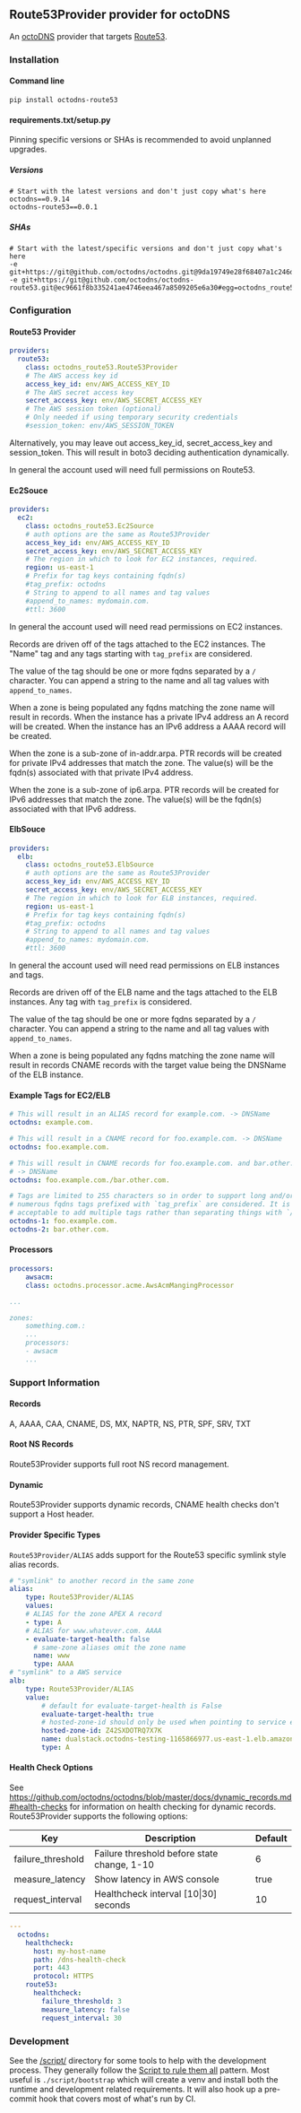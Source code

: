 ## Route53Provider provider for octoDNS

An [octoDNS](https://github.com/octodns/octodns/) provider that targets [Route53](https://aws.amazon.com/route53/).

### Installation

#### Command line

```
pip install octodns-route53
```

#### requirements.txt/setup.py

Pinning specific versions or SHAs is recommended to avoid unplanned upgrades.

##### Versions

```
# Start with the latest versions and don't just copy what's here
octodns==0.9.14
octodns-route53==0.0.1
```

##### SHAs

```
# Start with the latest/specific versions and don't just copy what's here
-e git+https://git@github.com/octodns/octodns.git@9da19749e28f68407a1c246dfdf65663cdc1c422#egg=octodns
-e git+https://git@github.com/octodns/octodns-route53.git@ec9661f8b335241ae4746eea467a8509205e6a30#egg=octodns_route53
```

### Configuration

#### Route53 Provider

```yaml
providers:
  route53:
    class: octodns_route53.Route53Provider
    # The AWS access key id
    access_key_id: env/AWS_ACCESS_KEY_ID
    # The AWS secret access key
    secret_access_key: env/AWS_SECRET_ACCESS_KEY
    # The AWS session token (optional)
    # Only needed if using temporary security credentials
    #session_token: env/AWS_SESSION_TOKEN
```

Alternatively, you may leave out access_key_id, secret_access_key and session_token.  This will result in boto3 deciding authentication dynamically.

In general the account used will need full permissions on Route53.

#### Ec2Souce

```yaml
providers:
  ec2:
    class: octodns_route53.Ec2Source
    # auth options are the same as Route53Provider
    access_key_id: env/AWS_ACCESS_KEY_ID
    secret_access_key: env/AWS_SECRET_ACCESS_KEY
    # The region in which to look for EC2 instances, required.
    region: us-east-1
    # Prefix for tag keys containing fqdn(s)
    #tag_prefix: octodns
    # String to append to all names and tag values
    #append_to_names: mydomain.com.
    #ttl: 3600
```

In general the account used will need read permissions on EC2 instances.

Records are driven off of the tags attached to the EC2 instances. The "Name" tag and any tags starting with `tag_prefix` are considered.

The value of the tag should be one or more fqdns separated by a `/` character. You can append a string to the name and all tag values with `append_to_names`.

When a zone is being populated any fqdns matching the zone name will result in records. When the instance has a private IPv4 address an A record will be created. When the instance has an IPv6 address a AAAA record will be created.

When the zone is a sub-zone of in-addr.arpa. PTR records will be created for private IPv4 addresses that match the zone. The value(s) will be the fqdn(s) associated with that private IPv4 address.

When the zone is a sub-zone of ip6.arpa. PTR records will be created for IPv6 addresses that match the zone. The value(s) will be the fqdn(s) associated with that IPv6 address.

#### ElbSouce

```yaml
providers:
  elb:
    class: octodns_route53.ElbSource
    # auth options are the same as Route53Provider
    access_key_id: env/AWS_ACCESS_KEY_ID
    secret_access_key: env/AWS_SECRET_ACCESS_KEY
    # The region in which to look for ELB instances, required.
    region: us-east-1
    # Prefix for tag keys containing fqdn(s)
    #tag_prefix: octodns
    # String to append to all names and tag values
    #append_to_names: mydomain.com.
    #ttl: 3600
```

In general the account used will need read permissions on ELB instances and tags.

Records are driven off of the ELB name and the tags attached to the ELB instances. Any tag with `tag_prefix` is considered.

The value of the tag should be one or more fqdns separated by a `/` character. You can append a string to the name and all tag values with `append_to_names`.

When a zone is being populated any fqdns matching the zone name will result in records CNAME records with the target value being the DNSName of the ELB instance.

#### Example Tags for EC2/ELB

```yaml
# This will result in an ALIAS record for example.com. -> DNSName
octodns: example.com.

# This will result in a CNAME record for foo.example.com. -> DNSName
octodns: foo.example.com.

# This will result in CNAME records for foo.example.com. and bar.other.com.
# -> DNSName
octodns: foo.example.com./bar.other.com.

# Tags are limited to 255 characters so in order to support long and/or
# numerous fqdns tags prefixed with `tag_prefix` are considered. It is also
# acceptable to add multiple tags rather than separating things with `/`
octodns-1: foo.example.com.
octodns-2: bar.other.com.
```

#### Processors

```yaml
processors:
    awsacm:
    class: octodns.processor.acme.AwsAcmMangingProcessor

...

zones:
    something.com.:
    ...
    processors:
    - awsacm
    ...
```

### Support Information

#### Records

A, AAAA, CAA, CNAME, DS, MX, NAPTR, NS, PTR, SPF, SRV, TXT

#### Root NS Records

Route53Provider supports full root NS record management.

#### Dynamic

Route53Provider supports dynamic records, CNAME health checks don't support a Host header.

#### Provider Specific Types

`Route53Provider/ALIAS` adds support for the Route53 specific symlink style alias records.

```yaml
# "symlink" to another record in the same zone
alias:
    type: Route53Provider/ALIAS
    values:
    # ALIAS for the zone APEX A record
    - type: A
    # ALIAS for www.whatever.com. AAAA
    - evaluate-target-health: false
      # same-zone aliases omit the zone name
      name: www
      type: AAAA
# "symlink" to a AWS service
alb:
    type: Route53Provider/ALIAS
    value:
        # default for evaluate-target-health is False
        evaluate-target-health: true
        # hosted-zone-id should only be used when pointing to service endpoints
        hosted-zone-id: Z42SXDOTRQ7X7K
        name: dualstack.octodns-testing-1165866977.us-east-1.elb.amazonaws.com.
        type: A
```

#### Health Check Options

See https://github.com/octodns/octodns/blob/master/docs/dynamic_records.md#health-checks for information on health checking for dynamic records. Route53Provider supports the following options:

| Key  | Description | Default |
|--|--|--|
| failure_threshold | Failure threshold before state change, 1-10 | 6 |
| measure_latency | Show latency in AWS console | true |
| request_interval | Healthcheck interval [10\|30] seconds | 10 |

```yaml
---
  octodns:
    healthcheck:
      host: my-host-name
      path: /dns-health-check
      port: 443
      protocol: HTTPS
    route53:
      healthcheck:
        failure_threshold: 3
        measure_latency: false
        request_interval: 30
```

### Development

See the [/script/](/script/) directory for some tools to help with the development process. They generally follow the [Script to rule them all](https://github.com/github/scripts-to-rule-them-all) pattern. Most useful is `./script/bootstrap` which will create a venv and install both the runtime and development related requirements. It will also hook up a pre-commit hook that covers most of what's run by CI.
